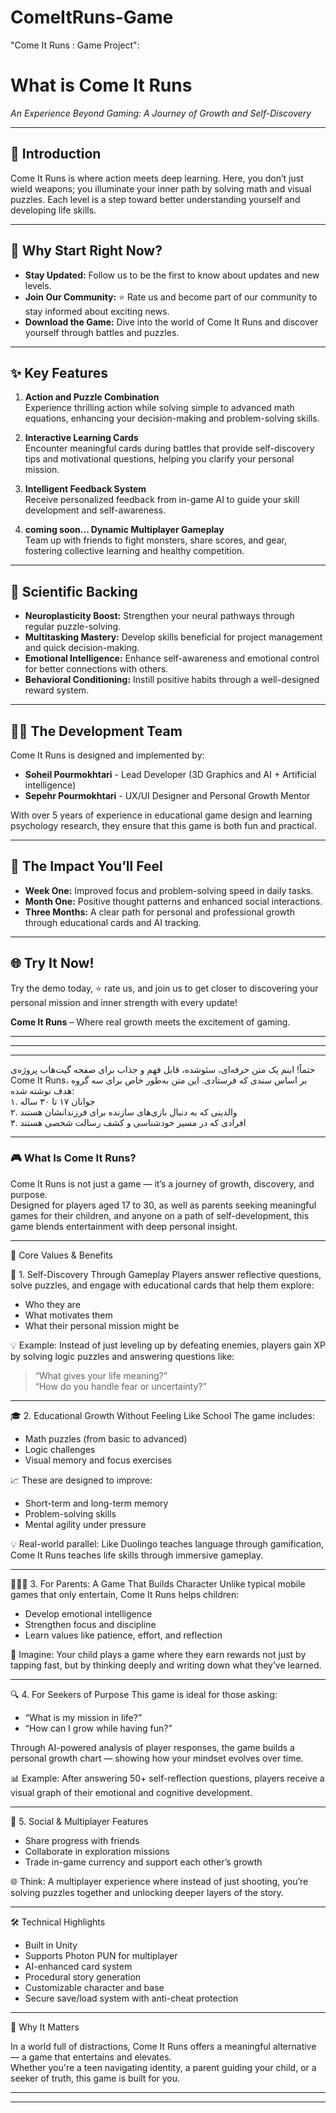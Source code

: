 # ComeItRuns-Game
"Come It Runs : Game Project":

# What is Come It Runs
*An Experience Beyond Gaming: A Journey of Growth and Self-Discovery*

---

## 🚀 Introduction
Come It Runs is where action meets deep learning. Here, you don’t just wield weapons; you illuminate your inner path by solving math and visual puzzles. Each level is a step toward better understanding yourself and developing life skills.

---

## 🌟 Why Start Right Now?
- **Stay Updated:** Follow us to be the first to know about updates and new levels.
- **Join Our Community:** ⭐ Rate us and become part of our community to stay informed about exciting news.
- **Download the Game:** Dive into the world of Come It Runs and discover yourself through battles and puzzles.

---

## ✨ Key Features
1. **Action and Puzzle Combination**  
   Experience thrilling action while solving simple to advanced math equations, enhancing your decision-making and problem-solving skills.

2. **Interactive Learning Cards**  
   Encounter meaningful cards during battles that provide self-discovery tips and motivational questions, helping you clarify your personal mission.

3. **Intelligent Feedback System**  
   Receive personalized feedback from in-game AI to guide your skill development and self-awareness.

4. **coming soon... Dynamic Multiplayer Gameplay**  
   Team up with friends to fight monsters, share scores, and gear, fostering collective learning and healthy competition.

---

## 🔬 Scientific Backing
- **Neuroplasticity Boost:** Strengthen your neural pathways through regular puzzle-solving.
- **Multitasking Mastery:** Develop skills beneficial for project management and quick decision-making.
- **Emotional Intelligence:** Enhance self-awareness and emotional control for better connections with others.
- **Behavioral Conditioning:** Instill positive habits through a well-designed reward system.

---

## 👩‍💻 The Development Team
Come It Runs is designed and implemented by:
- **Soheil Pourmokhtari** - Lead Developer (3D Graphics and AI + Artificial intelligence)
- **Sepehr Pourmokhtari** - UX/UI Designer and Personal Growth Mentor

With over 5 years of experience in educational game design and learning psychology research, they ensure that this game is both fun and practical.

---

## 🎯 The Impact You’ll Feel
- **Week One:** Improved focus and problem-solving speed in daily tasks.
- **Month One:** Positive thought patterns and enhanced social interactions.
- **Three Months:** A clear path for personal and professional growth through educational cards and AI tracking.

---

## 🌐 Try It Now!
Try the demo today, ⭐ rate us, and join us to get closer to discovering your personal mission and inner strength with every update!

**Come It Runs** – Where real growth meets the excitement of gaming.




---
---
---

حتماً! اینم یک متن حرفه‌ای، سئو‌شده، قابل فهم و جذاب برای صفحه گیت‌هاب پروژه‌ی Come It Runs، بر اساس سندی که فرستادی. این متن به‌طور خاص برای سه گروه هدف نوشته شده:  
۱. جوانان ۱۷ تا ۳۰ ساله  
۲. والدینی که به دنبال بازی‌های سازنده برای فرزندانشان هستند  
۳. افرادی که در مسیر خودشناسی و کشف رسالت شخصی هستند  

---

### 🎮 What Is Come It Runs?

Come It Runs is not just a game — it’s a journey of growth, discovery, and purpose.  
Designed for players aged 17 to 30, as well as parents seeking meaningful games for their children, and anyone on a path of self-development, this game blends entertainment with deep personal insight.

---

🌱 Core Values & Benefits

🧠 1. Self-Discovery Through Gameplay
Players answer reflective questions, solve puzzles, and engage with educational cards that help them explore:
- Who they are
- What motivates them
- What their personal mission might be

💡 Example: Instead of just leveling up by defeating enemies, players gain XP by solving logic puzzles and answering questions like:  
> “What gives your life meaning?”  
> “How do you handle fear or uncertainty?”

---

🎓 2. Educational Growth Without Feeling Like School
The game includes:
- Math puzzles (from basic to advanced)
- Logic challenges
- Visual memory and focus exercises

📈 These are designed to improve:
- Short-term and long-term memory  
- Problem-solving skills  
- Mental agility under pressure

💡 Real-world parallel: Like Duolingo teaches language through gamification, Come It Runs teaches life skills through immersive gameplay.

---

👨‍👩‍👧 3. For Parents: A Game That Builds Character
Unlike typical mobile games that only entertain, Come It Runs helps children:
- Develop emotional intelligence  
- Strengthen focus and discipline  
- Learn values like patience, effort, and reflection

🧒 Imagine: Your child plays a game where they earn rewards not just by tapping fast, but by thinking deeply and writing down what they’ve learned.

---

🔍 4. For Seekers of Purpose
This game is ideal for those asking:
- “What is my mission in life?”  
- “How can I grow while having fun?”

Through AI-powered analysis of player responses, the game builds a personal growth chart — showing how your mindset evolves over time.

📊 Example: After answering 50+ self-reflection questions, players receive a visual graph of their emotional and cognitive development.

---

💬 5. Social & Multiplayer Features
- Share progress with friends  
- Collaborate in exploration missions  
- Trade in-game currency and support each other’s growth

🌐 Think: A multiplayer experience where instead of just shooting, you’re solving puzzles together and unlocking deeper layers of the story.

---

🛠️ Technical Highlights
- Built in Unity  
- Supports Photon PUN for multiplayer  
- AI-enhanced card system  
- Procedural story generation  
- Customizable character and base  
- Secure save/load system with anti-cheat protection

---

🧩 Why It Matters

In a world full of distractions, Come It Runs offers a meaningful alternative — a game that entertains and elevates.  
Whether you're a teen navigating identity, a parent guiding your child, or a seeker of truth, this game is built for you.

---
---
